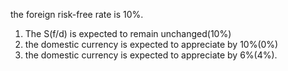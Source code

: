 the foreign risk-free rate is 10%.
1. The S(f/d) is expected to remain unchanged(10%)
2. the domestic currency is expected to appreciate by 10%(0%)
3. the domestic currency is expected to appreciate by 6%(4%).
